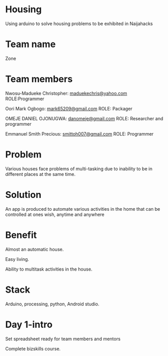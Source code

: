 # Housing
Using arduino to solve housing problems to be exhibited in Naijahacks
# Team name
 Zone
# Team members
 Nwosu-Madueke Christopher:
 maduekechris@yahoo.com
 ROLE:Programmer

 Oori Mark Ogbogo: 
 mark65209@gmail.com 
 ROLE: Packager

 OMEJE DANIEL OJONUGWA: 
 danomeje@gmail.com
 ROLE: Researcher and programmer

 Emmanuel Smith Precious: 
 smittoh007@gmail.com
 ROLE: Programmer
# Problem
  Various houses face problems of multi-tasking due to inability to be in different places at the same time. 
# Solution
  An app is produced to automate various activities in the home that can be controlled at ones wish, anytime and anywhere
# Benefit
  Almost an automatic house. 
  
  Easy living. 

  Ability to multitask activities in the house. 
# Stack
  Arduino, processing, python, Android studio. 
# Day 1-intro
  Set spreadsheet ready for team members and mentors
  
  Complete bizskills course. 

